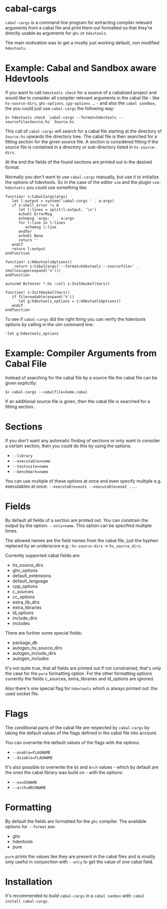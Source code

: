 cabal-cargs
===========

`cabal-cargs` is a command line program for extracting compiler relevant
arguments from a cabal file and print them out formatted so that they're
directly usable as arguments for `ghc` or `hdevtools`.

The main motivation was to get a mostly just working default, non
modified `hdevtools`.

Example: Cabal and Sandbox aware Hdevtools
==========================================

If you want to call `hdevtools check` for a source of a cabalized project and
would like to consider all compiler relevant arguments in the cabal file - like
`hs-source-dirs`, `ghc-options`, `cpp-options` ... - and also the `cabal sandbox`,
the you could just use `cabal-cargs` the following way:

    $> hdevtools check `cabal-cargs --format=hdevtools --sourcefile=Source.hs` Source.hs

This call of `cabal-cargs` will search for a cabal file starting at the directory
of `Source.hs` upwards the directory tree. The cabal file is then searched for
a fitting section for the given source file. A section is considered fitting if
the source file is contained in a directory or sub-directory listed in `hs-source-dirs`. 

At the end the fields of the found sections are printed out in the desired format.

Normally you don't want to use `cabal-cargs` manually, but use it to initialize the
options of hdevtools. So in the case of the editor `vim` and the plugin `vim-hdevtools`
you could use something like:

    function! s:CabalCargs(args)
       let l:output = system('cabal-cargs ' . a:args)
       if v:shell_error != 0
          let l:lines = split(l:output, '\n')
          echohl ErrorMsg
          echomsg 'args: ' . a:args
          for l:line in l:lines
             echomsg l:line
          endfor
          echohl None
          return ''
       endif
       return l:output
    endfunction
    
    function! s:HdevtoolsOptions()
        return s:CabalCargs('--format=hdevtools --sourcefile=' . shellescape(expand('%')))
    endfunction
    
    autocmd Bufenter *.hs :call s:InitHaskellVars()
    
    function! s:InitHaskellVars()
       if filereadable(expand('%'))
          let g:hdevtools_options = s:HdevtoolsOptions()
       endif
    endfunction

To see if `cabal-cargs` did the right thing you can verify the hdevtools options by
calling in the vim command line:

    :let g:hdevtools_options

Example: Compiler Arguments from Cabal File
============================================

Instead of searching for the cabal file by a source file the cabal file can be given explicitly:

    $> cabal-cargs --cabalfile=Some.cabal

If an additional source file is given, then the cabal file is searched for a fitting section.

Sections
========

If you don't want any automatic finding of sections or only want to consider a
certain section, then you could do this by using the options:
* `--library`
* `--executable=name`
* `--testsuite=name`
* `--benchmark=name`

You can use multiple of these options at once and even specify multiple
e.g. executables at once: `--executable=exe1 --executable=exe2 ...`.

Fields
======

By default all fields of a section are printed out. You can constrain the
output by the option: `--only=name`. This option can be specified multiple times.

The allowed names are the field names from the cabal file, just the hyphen
replaced by an underscore e.g.: `hs-source-dirs` -> `hs_source_dirs`.

Currently supported cabal fields are:
* hs_source_dirs
* ghc_options
* default_extensions
* default_language
* cpp_options
* c_sources
* cc_options
* extra_lib_dirs
* extra_libraries
* ld_options
* include_dirs
* includes

There are further some special fields:
* package_db
* autogen_hs_source_dirs
* autogen_include_dirs
* autogen_includes

It's not quite true, that all fields are printed out if not constrained, that's
only the case for the `pure` formatting option. For the other formatting options
currently the fields c_sources, extra_libraries and ld_options are ignored.  

Also there's one special flag for `hdevtools` which is always printed out:
the used socket file.

Flags
=====

The conditional parts of the cabal file are respected by `cabal-cargs` by taking
the default values of the flags defined in the cabal file into account.

You can overwrite the default values of the flags with the options:
* `--enable=FLAGNAME`
* `--disable=FLAGNAME` 

It's also possible to overwrite the `OS` and `Arch` values - which by default are
the ones the cabal library was build on - with the options:
* `--os=OSNAME`
* `--arch=ARCHNAME`

Formatting
==========

By default the fields are formatted for the `ghc` compiler. The available options
for `--format` are:
* ghc
* hdevtools
* pure

`pure` prints the values like they are present in the cabal files and is mostly
only useful in conjunction with `--only` to get the value of one cabal field.

Installation
============

It's recommended to build `cabal-cargs` in a `cabal sanbox` with: `cabal install cabal-cargs`.

